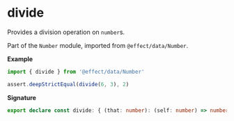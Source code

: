 # divide

Provides a division operation on `number`s.

Part of the `Number` module, imported from `@effect/data/Number`.

**Example**

```ts
import { divide } from '@effect/data/Number'

assert.deepStrictEqual(divide(6, 3), 2)
```

**Signature**

```ts
export declare const divide: { (that: number): (self: number) => number; (self: number, that: number): number }
```
